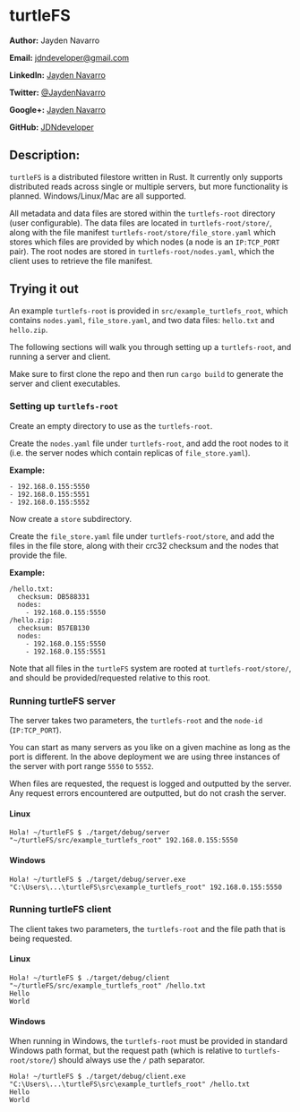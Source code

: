 turtleFS
========================

**Author:** Jayden Navarro

**Email:** jdndeveloper@gmail.com

**LinkedIn:** [Jayden Navarro](https://www.linkedin.com/in/jaydennavarro)

**Twitter:** [@JaydenNavarro](https://twitter.com/JaydenNavarro)

**Google+:** [Jayden Navarro](https://plus.google.com/u/0/+JaydenNavarro/posts)

**GitHub:** [JDNdeveloper](http://www.github.com/JDNdeveloper)

## Description:

`turtleFS` is a distributed filestore written in Rust. It currently only supports distributed reads across single or multiple servers, but more functionality is planned. Windows/Linux/Mac are all supported.

All metadata and data files are stored within the `turtlefs-root` directory (user configurable). The data files are located in `turtlefs-root/store/`, along with the file manifest `turtlefs-root/store/file_store.yaml` which stores which files are provided by which nodes (a node is an `IP:TCP_PORT` pair). The root nodes are stored in `turtlefs-root/nodes.yaml`, which the client uses to retrieve the file manifest.

## Trying it out

An example `turtlefs-root` is provided in `src/example_turtlefs_root`, which contains `nodes.yaml`, `file_store.yaml`, and two data files: `hello.txt` and `hello.zip`.

The following sections will walk you through setting up a `turtlefs-root`, and running a server and client.

Make sure to first clone the repo and then run `cargo build` to generate the server and client executables.

### Setting up `turtlefs-root`

Create an empty directory to use as the `turtlefs-root`.

Create the `nodes.yaml` file under `turtlefs-root`, and add the root nodes to it (i.e. the server nodes which contain replicas of `file_store.yaml`).

**Example:**
```
- 192.168.0.155:5550
- 192.168.0.155:5551
- 192.168.0.155:5552
```

Now create a `store` subdirectory.

Create the `file_store.yaml` file under `turtlefs-root/store`, and add the files in the file store, along with their crc32 checksum and the nodes that provide the file.

**Example:**
```
/hello.txt:
  checksum: DB588331
  nodes:
    - 192.168.0.155:5550
/hello.zip:
  checksum: B57EB130
  nodes:
    - 192.168.0.155:5550
    - 192.168.0.155:5551
```

Note that all files in the `turtleFS` system are rooted at `turtlefs-root/store/`, and should be provided/requested relative to this root.

### Running turtleFS server

The server takes two parameters, the `turtlefs-root` and the `node-id` (`IP:TCP_PORT`).

You can start as many servers as you like on a given machine as long as the port is different. In the above deployment we are using three instances of the server with port range `5550` to `5552`.

When files are requested, the request is logged and outputted by the server. Any request errors encountered are outputted, but do not crash the server.

#### Linux

```
Hola! ~/turtleFS $ ./target/debug/server "~/turtleFS/src/example_turtlefs_root" 192.168.0.155:5550
```

#### Windows

```
Hola! ~/turtleFS $ ./target/debug/server.exe "C:\Users\...\turtleFS\src\example_turtlefs_root" 192.168.0.155:5550
```

### Running turtleFS client

The client takes two parameters, the `turtlefs-root` and the file path that is being requested.

#### Linux

```
Hola! ~/turtleFS $ ./target/debug/client "~/turtleFS/src/example_turtlefs_root" /hello.txt
Hello
World
```

#### Windows

When running in Windows, the `turtlefs-root` must be provided in standard Windows path format, but the request path (which is relative to `turtlefs-root/store/`) should always use the `/` path separator.

```
Hola! ~/turtleFS $ ./target/debug/client.exe "C:\Users\...\turtleFS\src\example_turtlefs_root" /hello.txt
Hello
World
```
